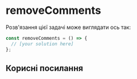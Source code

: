 # removeComments

Розв'язання цієї задачі може виглядати ось так:

```js
const removeComments = () => {
  // [your solution here]
};
```

## Корисні посилання
